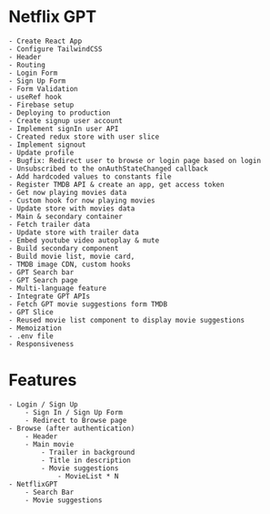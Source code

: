 # Netflix GPT
    - Create React App
    - Configure TailwindCSS
    - Header
    - Routing
    - Login Form
    - Sign Up Form
    - Form Validation
    - useRef hook
    - Firebase setup
    - Deploying to production
    - Create signup user account
    - Implement signIn user API
    - Created redux store with user slice
    - Implement signout
    - Update profile
    - Bugfix: Redirect user to browse or login page based on login
    - Unsubscribed to the onAuthStateChanged callback
    - Add hardcoded values to constants file
    - Register TMDB API & create an app, get access token
    - Get now playing movies data
    - Custom hook for now playing movies
    - Update store with movies data
    - Main & secondary container
    - Fetch trailer data
    - Update store with trailer data
    - Embed youtube video autoplay & mute
    - Build secondary component
    - Build movie list, movie card,
    - TMDB image CDN, custom hooks
    - GPT Search bar
    - GPT Search page
    - Multi-language feature
    - Integrate GPT APIs
    - Fetch GPT movie suggestions form TMDB
    - GPT Slice
    - Reused movie list component to display movie suggestions
    - Memoization
    - .env file
    - Responsiveness

# Features
    - Login / Sign Up
        - Sign In / Sign Up Form
        - Redirect to Browse page
    - Browse (after authentication)
        - Header
        - Main movie
            - Trailer in background
            - Title in description
            - Movie suggestions
                - MovieList * N
    - NetflixGPT
        - Search Bar
        - Movie suggestions